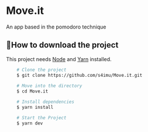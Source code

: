 # Move.it
An app based in the pomodoro technique

## 📂How to download the project
This project needs [Node](https://nodejs.org/en/download/) and [Yarn](https://classic.yarnpkg.com/en/docs/install/#windows-stable) installed.

```bash
    # Clone the project
    $ git clone https://github.com/s4imu/Move.it.git
    
    # Move into the directory
    $ cd Move.it  

    # Install dependencies
    $ yarn install

    # Start the Project
    $ yarn dev
```
